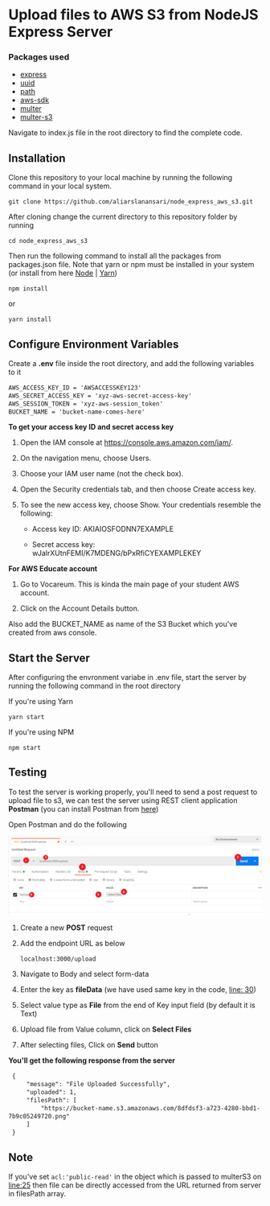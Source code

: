 # Upload files to AWS S3 from NodeJS Express Server

### Packages used

- [express](https://www.npmjs.com/package/express)
- [uuid](https://www.npmjs.com/package/uuid)
- [path](https://www.npmjs.com/package/path)
- [aws-sdk](https://www.npmjs.com/package/aws-sdk)
- [multer](https://www.npmjs.com/package/multer)
- [multer-s3](https://www.npmjs.com/package/multer-s3)

Navigate to index.js file in the root directory to find the complete code.

## Installation

Clone this repository to your local machine by running the following command in your local system.

```
git clone https://github.com/aliarslanansari/node_express_aws_s3.git
```

After cloning change the current directory to this repository folder by running

```
cd node_express_aws_s3
```

Then run the following command to install all the packages from packages.json file.
Note that yarn or npm must be installed in your system (or install from here [Node](https://nodejs.org/en/download/) | [Yarn](https://classic.yarnpkg.com/en/docs/install/))

```
npm install
```

or

```
yarn install
```

## Configure Environment Variables

Create a **.env** file inside the root directory, and add the following variables to it

```
AWS_ACCESS_KEY_ID = 'AWSACCESSKEY123'
AWS_SECRET_ACCESS_KEY = 'xyz-aws-secret-access-key'
AWS_SESSION_TOKEN = 'xyz-aws-session_token'
BUCKET_NAME = 'bucket-name-comes-here'
```

**To get your access key ID and secret access key**

1. Open the IAM console at https://console.aws.amazon.com/iam/.

2. On the navigation menu, choose Users.

3. Choose your IAM user name (not the check box).

4. Open the Security credentials tab, and then choose Create access key.

5. To see the new access key, choose Show. Your credentials resemble the following:

   - Access key ID: AKIAIOSFODNN7EXAMPLE

   - Secret access key: wJalrXUtnFEMI/K7MDENG/bPxRfiCYEXAMPLEKEY

**For AWS Educate account**

1. Go to Vocareum. This is kinda the main page of your student AWS account.

2. Click on the Account Details button.

Also add the BUCKET_NAME as name of the S3 Bucket which you've created from aws console.

## Start the Server

After configuring the envronment variabe in .env file, start the server by running the following command in the root directory

If you're using Yarn

```
yarn start
```

If you're using NPM

```
npm start
```

## Testing

To test the server is working properly, you'll need to send a post request to upload file to s3, we can test the server using REST client application **Postman** (you can install Postman from [here](https://www.postman.com/downloads/))

Open Postman and do the following

![Postman Snapshot](./s3_postman_snap.PNG)

1. Create a new **POST** request
2. Add the endpoint URL as below

   ```
   localhost:3000/upload
   ```

3. Navigate to Body and select form-data
4. Enter the key as **fileData** (we have used same key in the code, [line: 30](https://github.com/aliarslanansari/node_express_aws_s3/blob/f0baebe581f72c3523cd1249d85a60f6666b0934/index.js#L30))
5. Select value type as **File** from the end of Key input field (by default it is Text)
6. Upload file from Value column, click on **Select Files**
7. After selecting files, Click on **Send** button

**You'll get the following response from the server**

```
 {
     "message": "File Uploaded Successfully",
     "uploaded": 1,
     "filesPath": [
         "https://bucket-name.s3.amazonaws.com/8dfdsf3-a723-4280-bbd1-7b9c05249720.png"
     ]
 }
```

## Note

If you've set `acl:'public-read'` in the object which is passed to multerS3 on [line:25](https://github.com/aliarslanansari/node_express_aws_s3/blob/1e1f9dc164511bf74c1e30a2f9e5e01f83f6307d/index.js#L25) then file can be directly accessed from the URL returned from server in filesPath array.
